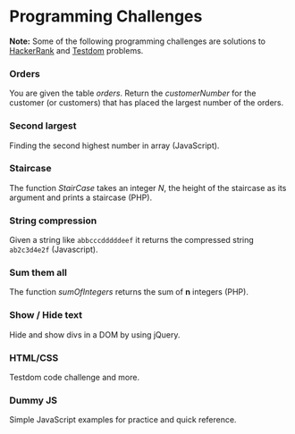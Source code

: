 # Programming Challenges

**Note:** Some of the following programming challenges are solutions to [HackerRank](https://www.hackerrank.com) and [Testdom](https://www.testdome.com/) problems.

### Orders

You are given the table *orders*. Return the *customerNumber* for the customer (or customers) that has placed the largest number of the orders.

### Second largest

Finding the second highest number in array (JavaScript).


### Staircase

The function *StairCase* takes an integer *N*, the height of the staircase as its argument and prints a staircase (PHP).


### String compression 

 Given a string like `abbcccdddddeef` it returns the compressed string `ab2c3d4e2f` (Javascript).
 
 
### Sum them all

The function *sumOfIntegers* returns the sum of **n** integers (PHP).


### Show / Hide text

Hide and show divs in a DOM by using jQuery.


### HTML/CSS

Testdom code challenge and more.


### Dummy JS

Simple JavaScript examples for practice and quick reference.
